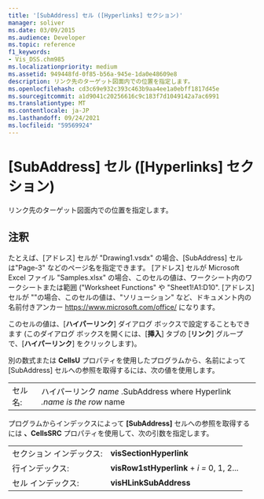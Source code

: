 ```yaml
---
title: '[SubAddress] セル ([Hyperlinks] セクション)'
manager: soliver
ms.date: 03/09/2015
ms.audience: Developer
ms.topic: reference
f1_keywords:
- Vis_DSS.chm985
ms.localizationpriority: medium
ms.assetid: 949448fd-0f85-b56a-945e-1da0e48609e8
description: リンク先のターゲット図面内での位置を指定します。
ms.openlocfilehash: cd3c69e932c393c463b9aa4ee1a0ebff1817d45e
ms.sourcegitcommit: a1d9041c20256616c9c183f7d1049142a7ac6991
ms.translationtype: MT
ms.contentlocale: ja-JP
ms.lasthandoff: 09/24/2021
ms.locfileid: "59569924"
---
```

# <a name="subaddress-cell-hyperlinks-section"></a>[SubAddress] セル ([Hyperlinks] セクション)

リンク先のターゲット図面内での位置を指定します。
  
## <a name="remarks"></a>注釈

たとえば、[アドレス] セルが "Drawing1.vsdx" の場合、[SubAddress] セルは"Page-3" などのページ名を指定できます。 [アドレス] セルが Microsoft Excel ファイル "Samples.xlsx" の場合、このセルの値は、ワークシート内のワークシートまたは範囲 ("Worksheet Functions" や "Sheet1!A1:D10". [アドレス] セルが ""の場合、このセルの値は、"ソリューション" など、ドキュメント内の名前付きアンカー https://www.microsoft.com/office/ になります。
  
このセルの値は、[**ハイパーリンク**] ダイアログ ボックスで設定することもできます (このダイアログ ボックスを開くには、[**挿入**] タブの [**リンク**] グループで、[**ハイパーリンク**] をクリックします)。
  
別の数式または **CellsU** プロパティを使用したプログラムから、名前によって [SubAddress] セルへの参照を取得するには、次の値を使用します。 
  
|||
|:-----|:-----|
| セル名:  <br/> | ハイパーリンク  *name*  .SubAddress where Hyperlink  *.name is the row*  name  <br/> |
   
プログラムからインデックスによって **[SubAddress]** セルへの参照を取得するには **、CellsSRC** プロパティを使用して、次の引数を指定します。 
  
|||
|:-----|:-----|
| セクション インデックス:  <br/> |**visSectionHyperlink** <br/> |
| 行インデックス:  <br/> |**visRow1stHyperlink**  +  *i* *=* 0, 1, 2...  <br/> |
| セル インデックス:  <br/> |**visHLinkSubAddress** <br/> |
   

